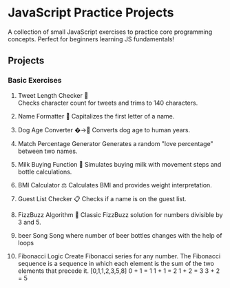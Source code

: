 # JavaScript Practice Projects 

A collection of small JavaScript exercises to practice core programming concepts. Perfect for beginners learning JS fundamentals!

## Projects

### Basic Exercises

 1. Tweet Length Checker 📝  
    Checks character count for tweets and trims to 140 characters.
    
 2. Name Formatter 👤
    Capitalizes the first letter of a name.
    
 3. Dog Age Converter �→👤
    Converts dog age to human years.
    
 4. Match Percentage Generator
    Generates a random "love percentage" between two names.
  
  5. Milk Buying Function 🥛
     Simulates buying milk with movement steps and bottle calculations.
     
  6. BMI Calculator ⚖️
     Calculates BMI and provides weight interpretation.

   7.  Guest List Checker 📋
      Checks if a name is on the guest list.

   8. FizzBuzz Algorithm 🔢
      Classic FizzBuzz solution for numbers divisible by 3 and 5.

   9. beer Song
      Song where number of beer bottles changes with the help of loops
   
   10. Fibonacci Logic
      Create Fibonacci series for any number. The Fibonacci sequence is a sequence in which each element is the sum of the two elements that precede it.
      [0,1,1,2,3,5,8]
      0 + 1 = 1
      1 + 1 = 2
      1 + 2 = 3
      3 + 2 = 5



   






 
